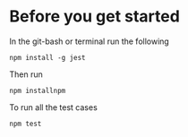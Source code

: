 # Before you get started

In the git-bash or terminal run the following

```
npm install -g jest
```

Then run

```
npm installnpm
```

To run all the test cases

```
npm test
```
